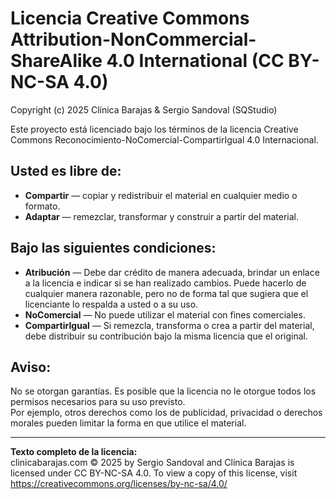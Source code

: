 # Licencia Creative Commons Attribution-NonCommercial-ShareAlike 4.0 International (CC BY-NC-SA 4.0)

Copyright (c) 2025 Clínica Barajas & Sergio Sandoval (SQStudio)

Este proyecto está licenciado bajo los términos de la licencia Creative Commons Reconocimiento-NoComercial-CompartirIgual 4.0 Internacional.

## Usted es libre de:

- **Compartir** — copiar y redistribuir el material en cualquier medio o formato.
- **Adaptar** — remezclar, transformar y construir a partir del material.

## Bajo las siguientes condiciones:

- **Atribución** — Debe dar crédito de manera adecuada, brindar un enlace a la licencia e indicar si se han realizado cambios. Puede hacerlo de cualquier manera razonable, pero no de forma tal que sugiera que el licenciante lo respalda a usted o a su uso.
- **NoComercial** — No puede utilizar el material con fines comerciales.
- **CompartirIgual** — Si remezcla, transforma o crea a partir del material, debe distribuir su contribución bajo la misma licencia que el original.

## Aviso:

No se otorgan garantías. Es posible que la licencia no le otorgue todos los permisos necesarios para su uso previsto.  
Por ejemplo, otros derechos como los de publicidad, privacidad o derechos morales pueden limitar la forma en que utilice el material.

---

**Texto completo de la licencia:**  
clinicabarajas.com © 2025 by Sergio Sandoval and Clínica Barajas is licensed under CC BY-NC-SA 4.0. To view a copy of this license, visit https://creativecommons.org/licenses/by-nc-sa/4.0/
